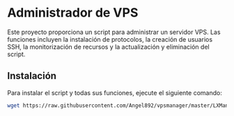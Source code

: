 # Administrador de VPS

Este proyecto proporciona un script para administrar un servidor VPS. Las funciones incluyen la instalación de protocolos, la creación de usuarios SSH, la monitorización de recursos y la actualización y eliminación del script.

## Instalación

Para instalar el script y todas sus funciones, ejecute el siguiente comando:

```bash
wget https://raw.githubusercontent.com/Angel892/vpsmanager/master/LXManager -O LXManager && chmod +x LXManager && ./LXManager

